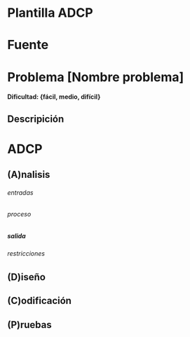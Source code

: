 # Plantilla ADCP 
# Fuente
# Problema [Nombre problema]

#### Dificultad: {fácil, medio, difícil} 

## Descripición 

# ADCP

## (A)nalisis

###### entradas
###### proceso
##### salida 
###### restricciones 

## (D)iseño

## (C)odificación

## (P)ruebas 
